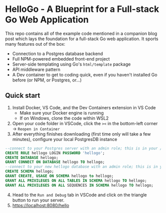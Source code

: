 # HelloGo - A Blueprint for a Full-stack Go Web Application

This repo contains all of the example code mentioned in a companion blog post which lays the foundation for a full-stack Go web application. It sports many features out of the box:

* Connection to a Postgres database backend
* Full NPM-powered embedded front-end project
* Server-side templating using Go's `html/template` package
* API middleware pattern
* A Dev container to get to coding quick, even if you haven't installed Go before (or NPM, or Postgres, or...)

## Quick start
1. Install Docker, VS Code, and the Dev Containers extension in VS Code
    * Make sure your Docker engine is running
    * If on Windows, clone the code within WSL2
2. Open your code folder in VSCode, click the `><` in the bottom-left corner -> `Reopen in Container`
3. After everything finishes downloading (first time only will take a few minutes), configure your local PostgresDB instance
```sql
--connect to your Postgres server with an admin role; this is in your /.devcontainer/.env file
CREATE ROLE hellogo LOGIN PASSWORD 'hellogo';
CREATE DATABASE hellogo;
GRANT CONNECT ON DATABASE hellogo TO hellogo;
--connect to your new hellogo database with an admin role; this is in your /.devcontainer/.env file
CREATE SCHEMA hellogo;
GRANT CREATE, USAGE ON SCHEMA hellogo to hellogo;
GRANT ALL PRIVILEGES ON ALL TABLES IN SCHEMA hellogo TO hellogo;
GRANT ALL PRIVILEGES ON ALL SEQUENCES IN SCHEMA hellogo TO hellogo;
```
4. Head to the `Run and Debug` tab in VSCode and click on the triangle button to run your server.
5. [https://localhost:8080/hello](https://localhost:8080/hello)